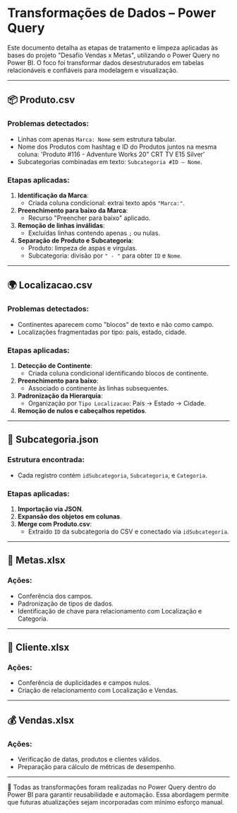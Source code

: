 # Transformações de Dados – Power Query

Este documento detalha as etapas de tratamento e limpeza aplicadas às bases do projeto "Desafio Vendas x Metas", utilizando o Power Query no Power BI. O foco foi transformar dados desestruturados em tabelas relacionáveis e confiáveis para modelagem e visualização.

---

## 📦 Produto.csv

### Problemas detectados:
- Linhas com apenas `Marca: Nome` sem estrutura tabular.
- Nome dos Produtos com hashtag e ID do Produtos juntos na mesma coluna: 'Produto #116 - Adventure Works 20" CRT TV E15 Silver'
- Subcategorias combinadas em texto: `Subcategoria #ID – Nome`.

### Etapas aplicadas:
1. **Identificação da Marca**:
   - Criada coluna condicional: extrai texto após `"Marca:"`.
2. **Preenchimento para baixo da Marca**:
   - Recurso "Preencher para baixo" aplicado.
3. **Remoção de linhas inválidas**:
   - Excluídas linhas contendo apenas `;` ou nulas.
4. **Separação de Produto e Subcategoria**:
   - Produto: limpeza de aspas e vírgulas.
   - Subcategoria: divisão por `" - "` para obter `ID` e `Nome`.

---

## 🌍 Localizacao.csv

### Problemas detectados:
- Continentes aparecem como "blocos" de texto e não como campo.
- Localizações fragmentadas por tipo: país, estado, cidade.

### Etapas aplicadas:
1. **Detecção de Continente**:
   - Criada coluna condicional identificando blocos de continente.
2. **Preenchimento para baixo**:
   - Associado o continente às linhas subsequentes.
3. **Padronização da Hierarquia**:
   - Organização por `Tipo Localizacao`: País → Estado → Cidade.
4. **Remoção de nulos e cabeçalhos repetidos**.

---

## 🧩 Subcategoria.json

### Estrutura encontrada:
- Cada registro contém `idSubcategoria`, `Subcategoria`, e `Categoria`.

### Etapas aplicadas:
1. **Importação via JSON**.
2. **Expansão dos objetos em colunas**.
3. **Merge com Produto.csv**:
   - Extraído `ID` da subcategoria do CSV e conectado via `idSubcategoria`.

---

## 🎯 Metas.xlsx

### Ações:
- Conferência dos campos.
- Padronização de tipos de dados.
- Identificação de chave para relacionamento com Localização e Categoria.

---

## 🧍 Cliente.xlsx

### Ações:
- Conferência de duplicidades e campos nulos.
- Criação de relacionamento com Localização e Vendas.

---

## 💰 Vendas.xlsx

### Ações:
- Verificação de datas, produtos e clientes válidos.
- Preparação para cálculo de métricas de desempenho.

---

📌 Todas as transformações foram realizadas no Power Query dentro do Power BI para garantir reusabilidade e automação. Essa abordagem permite que futuras atualizações sejam incorporadas com mínimo esforço manual.


